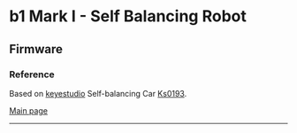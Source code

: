 # b1 Mark I - Self Balancing Robot

## Firmware

### Reference
Based on [keyestudio] Self-balancing Car [Ks0193].

[Main page]

---
[Main page]: ../README.md
[Ks0193]: https://wiki.keyestudio.com/Ks0193_keyestudio_Self-balancing_Car
[keyestudio]: https://www.keyestudio.com/
[Filtro de Kalman]: https://en.wikipedia.org/wiki/Kalman_filter
